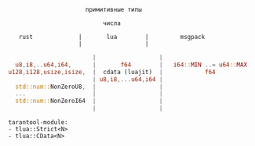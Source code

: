 
                          примитивные типы

                               числа

       rust             |       lua        |         msgpack
                        |                  |
```rust
                        |                  |
  u8,i8,..u64,i64,      |       f64        |   i64::MIN ..= u64::MAX
u128,i128,usize,isize,  |  cdata (luajit)  |            f64
                        | u8,i8,...u64,i64 |
  std::num::NonZeroU8,  |                  |
  ...                   |                  |
  std::num::NonZeroI64  |                  |
                        |                  |
```


    tarantool-module:
    - tlua::Strict<N>
    - tlua::CData<N>
